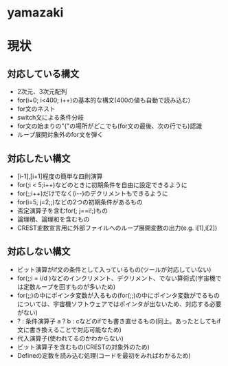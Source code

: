 # yamazaki

# 現状

## 対応している構文
- 2次元、3次元配列
- for(i=0; i<400; i++)の基本的な構文(400の値も自動で読み込む)
- for文のネスト
- switch文による条件分岐
- for文の始まりの"{"の場所がどこでも(for文の最後、次の行でも)認識
- ループ展開対象外のfor文を弾く

## 対応したい構文

- [i-1],[i+1]程度の簡単な四則演算
- for(;i < 5;i++)などのときに初期条件を自由に設定できるように
- for(;;i++)だけでなく(i--)のデクリメントもできるように
- for(i=5, j=2;;)などの2つの初期条件があるもの
- 否定演算子を含むfor(; j==i!;)もの
- 論理積、論理和を含むもの
- CREST変数宣言用に外部ファイルへのループ展開変数の出力(e.g. i[1],i[2])

## 対応しない構文

- ビット演算がif文の条件として入っているもの(ツールが対応していない)
- for(;;i = i/d )などのインクリメント、デクリメント、でない算術式(宇宙機では定数ループを回すものが多いため)
- for(;;)の中にポインタ変数が入るもの(for(;;)の中にポインタ変数がでるものについては、宇宙機ソフトウェアではポインタが出ないため、対応する必要がない)
- ? :  条件演算子  a ? b : cなどのifでも書き直せるもの(同上。あったとしてもif文に書き換えることで対応可能なため)
- 代入演算子(使われてるのかわからない)
- ビット演算子を含むもの(CRESTの対象外のため)
- Defineの定数を読み込む処理(コードを最初をみればわかるため)

